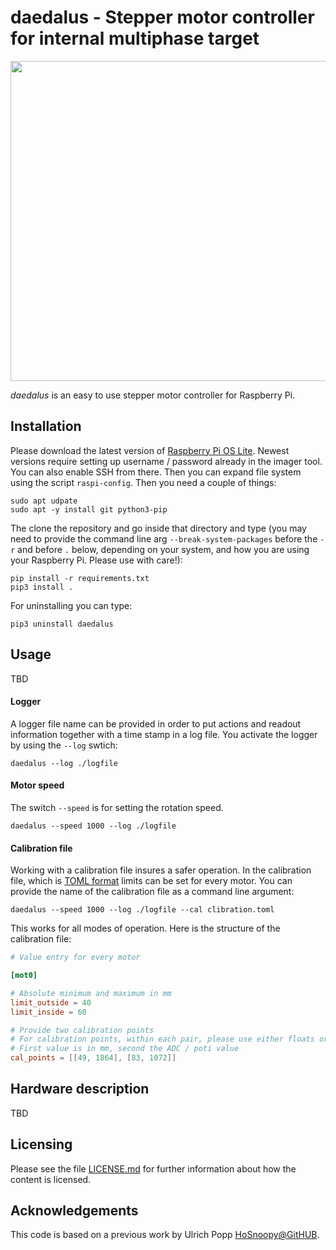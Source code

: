 # daedalus - Stepper motor controller for internal multiphase target

<div style="margin-left:auto;margin-right:auto;text-align:center">
<img src="https://raw.githubusercontent.com/xaratustrah/daedalus/master/rsrc/daedalus.jpg" width="512">
</div>

*daedalus* is an easy to use stepper motor controller for Raspberry Pi. 

## Installation
Please download the latest version of [Raspberry Pi OS Lite](https://www.raspberrypi.com/software/). Newest versions require setting up username / password already in the imager tool. You can also enable SSH from there. Then you can expand file system using the script `raspi-config`. Then you need a couple of things:

```
sudo apt udpate
sudo apt -y install git python3-pip
```

The clone the repository and go inside that directory and type (you may need to provide the command line arg `--break-system-packages` before the `-r` and before `.` below, depending on your system, and how you are using your Raspberry Pi. Please use with care!):

```
pip install -r requirements.txt
pip3 install .
```

For uninstalling you can type:

```
pip3 uninstall daedalus
```


## Usage

TBD


#### Logger

A logger file name can be provided in order to put actions and readout information together with a time stamp in a log file. You activate the logger by using the `--log` swtich:

```
daedalus --log ./logfile
```

#### Motor speed

The switch `--speed` is for setting the rotation speed.

```
daedalus --speed 1000 --log ./logfile
```

#### Calibration file
Working with a calibration file insures a safer operation. In the calibration file, which is [TOML format]() limits can be set for every motor. You can provide the name of the calibration file as a command line argument:

```
daedalus --speed 1000 --log ./logfile --cal clibration.toml
```

This works for all modes of operation. Here is the structure of the calibration file:

```toml
# Value entry for every motor

[mot0]

# Absolute minimum and maximum in mm
limit_outside = 40
limit_inside = 60

# Provide two calibration points
# For calibration points, within each pair, please use either floats or ints, do not mix.
# First value is in mm, second the ADC / poti value
cal_points = [[49, 1864], [83, 1072]]
```

## Hardware description

TBD

## Licensing

Please see the file [LICENSE.md](./LICENSE.md) for further information about how the content is licensed.

## Acknowledgements

This code is based on a previous work by Ulrich Popp [HoSnoopy@GitHUB](https://github.com/HoSnoopy).
